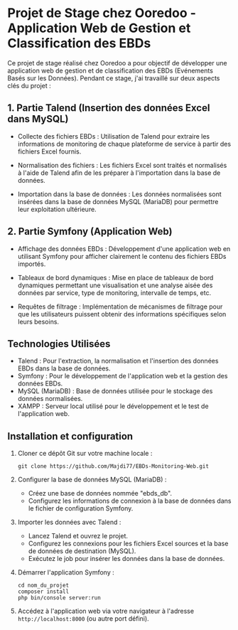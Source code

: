 # Projet de Stage chez Ooredoo - Application Web de Gestion et Classification des EBDs

Ce projet de stage réalisé chez Ooredoo a pour objectif de développer une application web de gestion et de classification des EBDs (Evénements Basés sur les Données). Pendant ce stage, j'ai travaillé sur deux aspects clés du projet :

## 1. Partie Talend (Insertion des données Excel dans MySQL)

- Collecte des fichiers EBDs : Utilisation de Talend pour extraire les informations de monitoring de chaque plateforme de service à partir des fichiers Excel fournis.

- Normalisation des fichiers : Les fichiers Excel sont traités et normalisés à l'aide de Talend afin de les préparer à l'importation dans la base de données.

- Importation dans la base de données : Les données normalisées sont insérées dans la base de données MySQL (MariaDB) pour permettre leur exploitation ultérieure.

## 2. Partie Symfony (Application Web)

- Affichage des données EBDs : Développement d'une application web en utilisant Symfony pour afficher clairement le contenu des fichiers EBDs importés.

- Tableaux de bord dynamiques : Mise en place de tableaux de bord dynamiques permettant une visualisation et une analyse aisée des données par service, type de monitoring, intervalle de temps, etc.

- Requêtes de filtrage : Implémentation de mécanismes de filtrage pour que les utilisateurs puissent obtenir des informations spécifiques selon leurs besoins.

## Technologies Utilisées

- Talend : Pour l'extraction, la normalisation et l'insertion des données EBDs dans la base de données.
- Symfony : Pour le développement de l'application web et la gestion des données EBDs.
- MySQL (MariaDB) : Base de données utilisée pour le stockage des données normalisées.
- XAMPP : Serveur local utilisé pour le développement et le test de l'application web.

## Installation et configuration

1. Cloner ce dépôt Git sur votre machine locale :
   ```
   git clone https://github.com/Majdi77/EBDs-Monitoring-Web.git
   ```

2. Configurer la base de données MySQL (MariaDB) :
   - Créez une base de données nommée "ebds_db".
   - Configurez les informations de connexion à la base de données dans le fichier de configuration Symfony.

3. Importer les données avec Talend :
   - Lancez Talend et ouvrez le projet.
   - Configurez les connexions pour les fichiers Excel sources et la base de données de destination (MySQL).
   - Exécutez le job pour insérer les données dans la base de données.

4. Démarrer l'application Symfony :
   ```
   cd nom_du_projet
   composer install
   php bin/console server:run
   ```

5. Accédez à l'application web via votre navigateur à l'adresse `http://localhost:8000` (ou autre port défini).
